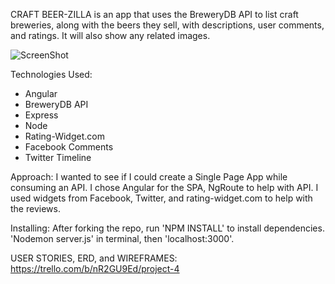 CRAFT BEER-ZILLA is an app that uses the BreweryDB API to list
craft breweries, along with the beers they sell, with descriptions,
user comments, and ratings.  It will also show any related images.

![ScreenShot](http://i.imgur.com/mjYhmXd.png)


Technologies Used:
- Angular
- BreweryDB API
- Express
- Node
- Rating-Widget.com
- Facebook Comments
- Twitter Timeline

Approach:
I wanted to see if I could create a Single Page App while consuming an API.
I chose Angular for the SPA, NgRoute to help with API. I used widgets from
Facebook, Twitter, and rating-widget.com to help with the reviews.

Installing:
After forking the repo, run 'NPM INSTALL' to install dependencies.
'Nodemon server.js' in terminal, then 'localhost:3000'.

USER STORIES, ERD, and WIREFRAMES:
https://trello.com/b/nR2GU9Ed/project-4
